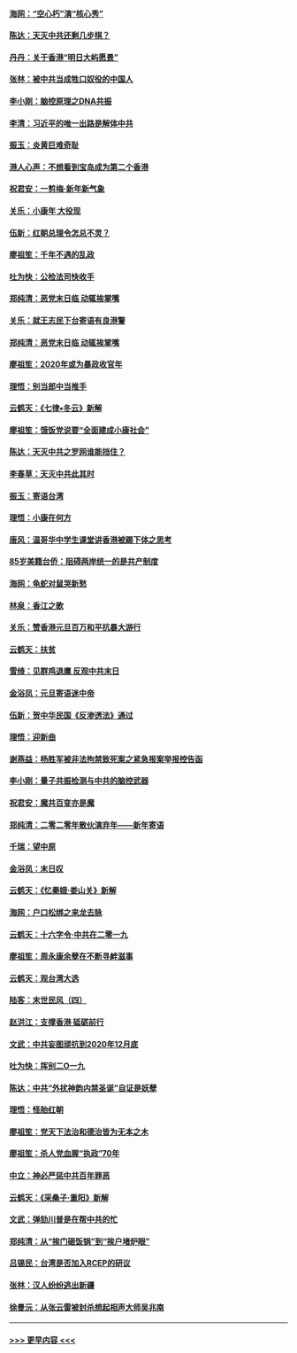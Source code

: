 #### [海网：“空心朽”演“核心秀”](../pages/nsc993/n11783874.md?t=01112211) 
#### [陈达：天灭中共还剩几步棋？](../pages/nsc993/n11783719.md?t=01112211) 
#### [丹丹：关于香港“明日大屿愿景”](../pages/nsc993/n11783273.md?t=01112211) 
#### [张林：被中共当成牲口奴役的中国人](../pages/nsc993/n11782397.md?t=01112211) 
#### [李小刚：脑控原理之DNA共振](../pages/nsc993/n11780962.md?t=01112211) 
#### [李清：习近平的唯一出路是解体中共](../pages/nsc993/n11780866.md?t=01112211) 
#### [振玉：炎黄巨难奇耻](../pages/nsc993/n11779632.md?t=01112211) 
#### [港人心声：不想看到宝岛成为第二个香港](../pages/nsc993/n11778817.md?t=01112211) 
#### [祝君安：一剪梅‧新年新气象](../pages/nsc993/n11776340.md?t=01112211) 
#### [关乐：小康年 大役现](../pages/nsc993/n11774213.md?t=01112211) 
#### [伍新：红朝总理令怎总不灵？](../pages/nsc993/n11770813.md?t=01112211) 
#### [廖祖笙：千年不遇的乱政](../pages/nsc993/n11770373.md?t=01112211) 
#### [吐为快：公检法司快收手](../pages/nsc993/n11770359.md?t=01112211) 
#### [郑纯清：恶党末日临 动辄挨掌嘴](../pages/nsc993/n11769912.md?t=01112211) 
#### [关乐：就王志民下台寄语有良港警](../pages/nsc993/n11769903.md?t=01112211) 
#### [郑纯清：恶党末日临 动辄挨掌嘴](../pages/nsc993/n11769356.md?t=01112211) 
#### [廖祖笙：2020年或为暴政收官年](../pages/nsc993/n11768216.md?t=01112211) 
#### [理悟：别当郎中当推手](../pages/nsc993/n11768243.md?t=01112211) 
#### [云鹤天：《七律▪冬云》新解](../pages/nsc993/n11768204.md?t=01112211) 
#### [廖祖笙：饿饭党说要“全面建成小康社会”](../pages/nsc993/n11767482.md?t=01112211) 
#### [陈达：天灭中共之罗网谁能挡住？](../pages/nsc993/n11767465.md?t=01112211) 
#### [李春草：天灭中共此其时](../pages/nsc993/n11767452.md?t=01112211) 
#### [振玉：寄语台湾](../pages/nsc993/n11767432.md?t=01112211) 
#### [理悟：小康在何方](../pages/nsc993/n11767394.md?t=01112211) 
#### [唐风：温哥华中学生课堂讲香港被踢下体之思考](../pages/nsc993/n11766848.md?t=01112211) 
#### [85岁美籍台侨：阻碍两岸统一的是共产制度](../pages/nsc993/n11765043.md?t=01112211) 
#### [海网：龟蛇对鼠哭新愁](../pages/nsc993/n11764895.md?t=01112211) 
#### [林泉：香江之歌](../pages/nsc993/n11764415.md?t=01112211) 
#### [关乐：赞香港元旦百万和平抗暴大游行](../pages/nsc993/n11764382.md?t=01112211) 
#### [云鹤天：扶贫](../pages/nsc993/n11764245.md?t=01112211) 
#### [雪绮：见群鸡退鹰  反观中共末日](../pages/nsc993/n11762112.md?t=01112211) 
#### [金浴凤：元旦寄语迷中帝](../pages/nsc993/n11761788.md?t=01112211) 
#### [伍新：贺中华民国《反渗透法》通过](../pages/nsc993/n11761994.md?t=01112211) 
#### [理悟：迎新曲](../pages/nsc993/n11761152.md?t=01112211) 
#### [谢燕益：杨胜军被非法拘禁致死案之紧急报案举报控告函](../pages/nsc993/n11756134.md?t=01112211) 
#### [李小刚：量子共振检测与中共的脑控武器](../pages/nsc993/n11754518.md?t=01112211) 
#### [祝君安：魔共百变亦是魔](../pages/nsc993/n11754469.md?t=01112211) 
#### [郑纯清：二零二零年散伙演弃年——新年寄语](../pages/nsc993/n11754195.md?t=01112211) 
#### [千瑞：望中原](../pages/nsc993/n11754159.md?t=01112211) 
#### [金浴凤：末日叹](../pages/nsc993/n11752359.md?t=01112211) 
#### [云鹤天：《忆秦娥‧娄山关》新解](../pages/nsc993/n11752348.md?t=01112211) 
#### [海网：户口松绑之来龙去脉](../pages/nsc993/n11752328.md?t=01112211) 
#### [云鹤天：十六字令‧中共在二零一九](../pages/nsc993/n11752305.md?t=01112211) 
#### [廖祖笙：周永康余孽在不断寻衅滋事](../pages/nsc993/n11751013.md?t=01112211) 
#### [云鹤天：观台湾大选](../pages/nsc993/n11751007.md?t=01112211) 
#### [陆客：末世民风（四）](../pages/nsc993/n11749203.md?t=01112211) 
#### [赵洪江：支撑香港 砥砺前行](../pages/nsc993/n11748482.md?t=01112211) 
#### [文武：中共妄图顽抗到2020年12月底](../pages/nsc993/n11748446.md?t=01112211) 
#### [吐为快：挥别二O一九](../pages/nsc993/n11748411.md?t=01112211) 
#### [陈达：中共“外扰神韵内禁圣诞”自证是妖孽](../pages/nsc993/n11748226.md?t=01112211) 
#### [理悟：怪胎红朝](../pages/nsc993/n11748206.md?t=01112211) 
#### [廖祖笙：党天下法治和德治皆为无本之木](../pages/nsc993/n11748135.md?t=01112211) 
#### [廖祖笙：杀人党血腥“执政”70年](../pages/nsc993/n11745144.md?t=01112211) 
#### [中立：神必严惩中共百年罪恶](../pages/nsc993/n11744970.md?t=01112211) 
#### [云鹤天：《采桑子‧重阳》新解](../pages/nsc993/n11744948.md?t=01112211) 
#### [文武：弹劾川普是在帮中共的忙](../pages/nsc993/n11744758.md?t=01112211) 
#### [郑纯清：从“挨门砸饭锅”到“挨户堵炉眼”](../pages/nsc993/n11744745.md?t=01112211) 
#### [吕锡民：台湾是否加入RCEP的研议](../pages/nsc993/n11744701.md?t=01112211) 
#### [张林：汉人纷纷逃出新疆](../pages/nsc993/n11743530.md?t=01112211) 
#### [徐曼沅：从张云雷被封杀想起相声大师吴兆南](../pages/nsc993/n11741816.md?t=01112211) 

----
#### [ >>> 更早内容 <<< ](../indexes/nsc993-earlier.md)
